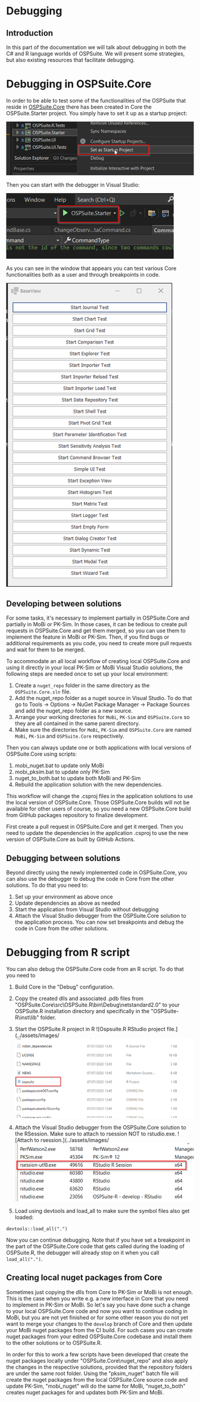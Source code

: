 # Debugging

## Introduction

In this part of the documentation we will talk about debugging in both the C# and R language worlds of OSPSuite. We will present some strategies, but also existing resources that facilitate debugging.

# Debugging in OSPSuite.Core

In order to be able to test some of the functionalities of the OSPSuite that reside in [OSPSuite.Core](https://github.com/Open-Systems-Pharmacology/OSPSuite.Core) there has been created in Core the OSPSuite.Starter project. You simply have to set it up as a startup project:

![Right click on OSPSuite.Starter project and select "Setup as startup project".](../assets/images/setting_as_startup_project.png)

Then you can start with the debugger in Visual Studio:

![Start debugging.](../assets/images/starting_with_debugger.png)

As you can see in the window that appears you can test various Core functionalities both as a user and through breakpoints in code.

![The starter view.](../assets/images/starter_view.png)

## Developing between solutions

For some tasks, it's necessary to implement partially in OSPSuite.Core and partially in MoBi or PK-Sim. In those cases, it can be tedious to create pull requests in OSPSuite.Core and get them merged, so you can use them to implement the feature in MoBi or PK-Sim. Then, if you find bugs or additional requirements as you code, you need to create more pull requests and wait for them to be merged.

To accommodate an all local workflow of creating local OSPSuite.Core and using it directly in your local PK-Sim or MoBi Visual Studio solutions, the following steps are needed once to set up your local environment:

1) Create a `nuget_repo` folder in the same directory as the `OSPSuite.Core.sln` file.
2) Add the nuget_repo folder as a nuget source in Visual Studio. To do that go to Tools -> Options -> NuGet Package Manager -> Package Sources and add the nuget_repo folder as a new source.
3) Arrange your working directories for `MoBi`, `PK-Sim` and `OSPSuite.Core` so they are all contained in the same parent directory.
4) Make sure the directories for `MoBi`, `PK-Sim` and `OSPSuite.Core` are named `MoBi`, `PK-Sim` and `OSPSuite.Core` respectively.

Then you can always update one or both applications with local versions of OSPSuite.Core using scripts:

1) mobi_nuget.bat to update only MoBi
2) mobi_pksim.bat to update only PK-Sim
3) nuget_to_both.bat to update both MoBi and PK-Sim
4) Rebuild the application solution with the new dependencies.

This workflow will change the .csproj files in the application solutions to use the local version of OSPSuite.Core. Those OSPSuite.Core builds will not be available for other users of course, so you need a new OSPSuite.Core build from GitHub packages repository to finalize development. 

First create a pull request in OSPSuite.Core and get it merged. Then you need to update the dependencies in the application .csproj to use the new version of OSPSuite.Core as built by GitHub Actions.

## Debugging between solutions
Beyond directly using the newly implemented code in OSPSuite.Core, you can also use the debugger to debug the code in Core from the other solutions. To do that you need to:

1) Set up your environment as above once
2) Update dependencies as above as needed
3) Start the application from Visual Studio without debugging
4) Attach the Visual Studio debugger from the OSPSuite.Core solution to the application process. You can now set breakpoints and debug the code in Core from the other solutions.

# Debugging from R script

You can also debug the OSPSuite.Core code from an R script. To do that you need to

1)  Build Core in the "Debug" configuration.

2) Copy the created dlls and associated .pdb files from "OSPSuite.Core\src\OSPSuite.R\bin\Debug\netstandard2.0\" to your OSPSuite.R installation directory and specifically in the "OSPSuite-R\inst\lib\" folder.

3) Start the OSPSuite.R project in R 
![Ospsuite.R RStudio project file.](../assets/images/![The starter view.](../assets/images/ospsuite-r-project.png)

4) Attach the Visual Studio debugger from the OSPSuite.Core solution to the RSession. Make sure to attach to rsession NOT to rstudio.exe.
![Attach to rsession.](../assets/images/![The starter view.](../assets/images/rsession.png)

5) Load using devtools and load_all to make sure the symbol files also get loaded:

```
devtools::load_all(".")
```
Now you can continue debugging. Note that if you have set a breakpoint in the part of the OSPSuite.Core code that gets called during the loading of OSPSuite.R, the debugger will already stop on it when you call `load_all(".")`. 

## Creating local nuget packages from Core

Sometimes just copying the dlls from Core to PK-Sim or MoBi is not enough. This is the case when you write e.g. a new interface in Core that you need to implement in PK-Sim or MoBi. So let's say you have done such a change to your local OSPSuite.Core code and now you want to continue coding in MoBi, but you are not yet finished or for some other reason you do not yet want to merge your changes to the `develop` branch of Core and then update your MoBi nuget packages from the CI build. For such cases you can create nuget packages from your edited OSPSuite.Core codebase and install them to the other solutions or to OSPSuite.R.

In order for this to work a few scripts have been developed that create the nuget packages locally under "OSPSuite.Core\nuget_repo" and also apply the changes in the respective solutions, provided that the repository folders are under the same root folder. 
Using the "pksim_nuget" batch file will create the nuget packages from the local OSPSuite.Core source code and update PK-Sim, "mobi_nuget" will do the same for MoBi, "nuget_to_both" creates nuget packages for and updates both PK-Sim and MoBi.
